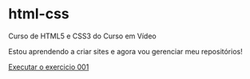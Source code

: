 # html-css
 Curso de HTML5 e CSS3 do Curso em Vídeo

Estou aprendendo a criar sites e agora vou gerenciar meu repositórios!

<a href = "https://github.com/agf1176/html-css/blob/main/exercicios/ex001/index.html"> Executar o exercicio 001</a>
